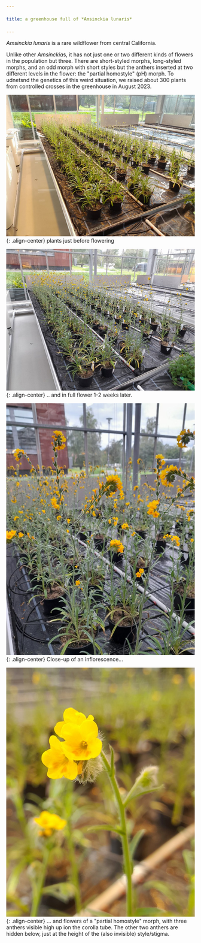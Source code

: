 ```yaml
---

title: a greenhouse full of *Amsinckia lunaris*

---
```



*Amsinckia lunaris* is a rare wildflower from central California. 

Unlike other *Amsinckia*s, it has not just one or two different kinds of flowers in the population but three. There are short-styled morphs, long-styled morphs, and an odd morph with short styles but the anthers inserted at two different levels in the flower: the "partial homostyle" (pH) morph. To udnetsnd the genetics of this weird situation, we raised about 300 plants from controlled crosses in the greenhouse in August 2023.

![image-center](/assets/images/lunaris1.jpg){: .align-center}
plants just before flowering



![image-center](/assets/images/lunaris2.jpg){: .align-center}
.. and in full flower 1-2 weeks later.



![image-center](/assets/images/lunaris3.jpg){: .align-center}
Close-up of an inflorescence...



![image-center](/assets/images/lunaris4.jpg){: .align-center}
... and flowers of a "partial homostyle" morph, with three anthers visible high up ion the corolla tube. The other two anthers are hidden below, just at the height of the (also invisible) style/stigma.

